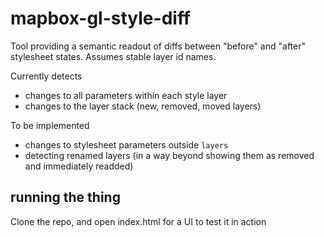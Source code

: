 # mapbox-gl-style-diff

Tool providing a semantic readout of diffs between "before" and "after" stylesheet states. Assumes stable layer id names.

Currently detects

- changes to all parameters within each style layer
- changes to the layer stack (new, removed, moved layers)

To be implemented

- changes to stylesheet parameters outside `layers`
- detecting renamed layers (in a way beyond showing them as removed and immediately readded)


## running the thing

Clone the repo, and open index.html for a UI to test it in action

